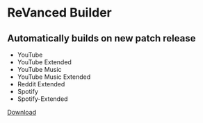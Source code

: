 # ReVanced Builder
## Automatically builds on new patch release 

- YouTube
- YouTube Extended
- YouTube Music
- YouTube Music Extended
- Reddit Extended
- Spotify
- Spotify-Extended

[Download](https://github.com/geologically/revanced-apks/releases)
